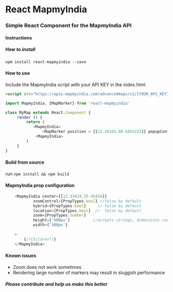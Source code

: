 # React MapmyIndia

### Simple React Component for the MapmyIndia API

#### Instructions

##### How to install
`npm install react-mapmyindia --save`

#### How to use 

Include the MapmyIndia script with your API KEY in the index.html
```html
<script src="https://apis.mapmyindia.com/advancedmaps/v1/{YOUR_API_KEY}/map_load?v=0.1"}></script>

```
```javascript
import MapmyIndia, {MapMarker} from 'react-mapmyindia'

class MyMap extends React.Component {
	 render () {
		 return (
		 	<MapmyIndia>
			 	<MapMarker position = {[12.34343,90.5655222]} popupContent = {"My-place"} />
			 <MapmyIndia>
		 )
	 }
}
```
#### Build from source
run `npm install && npm build` 

#### MapmyIndia prop configuration
```javascript
	<MapmyIndia center={[12.33434,55.45454]} 
		    zoomControl={PropTypes.bool} //false by default
		    hybrid={PropTypes.bool}     // false by default
		    location={PropTypes.bool}  //  false by default
		    zoom={PropTypes.number}   
		    height={'500px'}          //accepts strings, dimensions can be specified in any unit
		    width={'500px'}
		    
	>
		{/*Children*/}
	</MapmyIndia>
```


#### Known issues

- Zoom does not work sometimes
- Rendering large number of markers may result in sluggish performance

##### Please contribute and help us make this better

